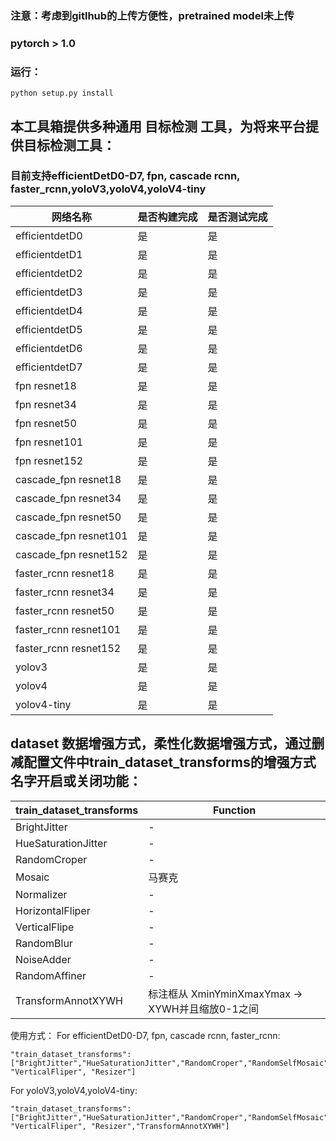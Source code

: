 ### 注意：考虑到gitlhub的上传方便性，pretrained model未上传
### pytorch > 1.0
### 运行：
```
python setup.py install
```

## 本工具箱提供多种通用 目标检测 工具，为将来平台提供目标检测工具：

### 目前支持efficientDetD0-D7, fpn, cascade rcnn, faster_rcnn,yoloV3,yoloV4,yoloV4-tiny

| 网络名称 | 是否构建完成 |是否测试完成 |
| ------ | ------ | ------ |
| efficientdetD0| 是 |是 |
| efficientdetD1| 是 |是 |
| efficientdetD2| 是 |是 |
| efficientdetD3| 是 |是 |
| efficientdetD4| 是 |是 |
| efficientdetD5| 是 |是 |
| efficientdetD6| 是 |是 |
| efficientdetD7| 是 |是 |
| fpn resnet18|  是 |是 |
| fpn resnet34|  是 |是 |
| fpn resnet50|  是 |是 |
| fpn resnet101|  是 |是 |
| fpn resnet152|  是 |是 |
| cascade_fpn resnet18|  是 |是 |
| cascade_fpn resnet34|  是 |是 |
| cascade_fpn resnet50|  是 |是 |
| cascade_fpn resnet101|  是 |是 |
| cascade_fpn resnet152|  是 |是 |
| faster_rcnn resnet18|  是 |是 |
| faster_rcnn resnet34|  是 |是 |
| faster_rcnn resnet50|  是 |是 |
| faster_rcnn resnet101|  是 |是 |
| faster_rcnn resnet152|  是 |是 |
| yolov3|  是 |是 |
| yolov4|  是 |是 |
| yolov4-tiny|  是 |是 |

## dataset 数据增强方式，柔性化数据增强方式，通过删减配置文件中train_dataset_transforms的增强方式名字开启或关闭功能：
| train_dataset_transforms | Function |
| ------ | ------ | 
| BrightJitter| -|
| HueSaturationJitter|  - |
| RandomCroper|  - |
| Mosaic|  马赛克 |
| Normalizer|  - |
| HorizontalFliper|  - |
| VerticalFlipe|  - |
| RandomBlur|  - |
| NoiseAdder|  - |
|RandomAffiner|  - |
| TransformAnnotXYWH| 标注框从 XminYminXmaxYmax -> XYWH并且缩放0-1之间 |

使用方式：
For efficientDetD0-D7, fpn, cascade rcnn, faster_rcnn:
```
"train_dataset_transforms":["BrightJitter","HueSaturationJitter","RandomCroper","RandomSelfMosaic","Normalizer","HorizontalFliper", "VerticalFliper", "Resizer"]  
```
For yoloV3,yoloV4,yoloV4-tiny:
```
"train_dataset_transforms":["BrightJitter","HueSaturationJitter","RandomCroper","RandomSelfMosaic","Normalizer","HorizontalFliper", "VerticalFliper", "Resizer","TransformAnnotXYWH"]  
```